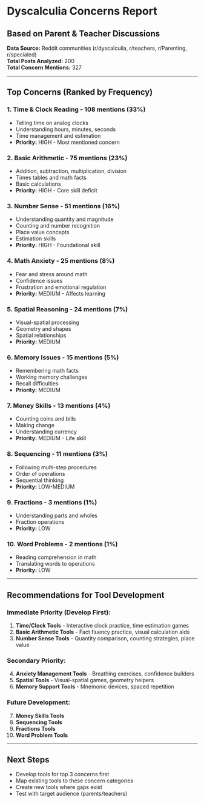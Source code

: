 # Dyscalculia Concerns Report
## Based on Parent & Teacher Discussions

**Data Source:** Reddit communities (r/dyscalculia, r/teachers, r/Parenting, r/specialed)  
**Total Posts Analyzed:** 200  
**Total Concern Mentions:** 327

---

## Top Concerns (Ranked by Frequency)

### 1. **Time & Clock Reading** - 108 mentions (33%)
   - Telling time on analog clocks
   - Understanding hours, minutes, seconds
   - Time management and estimation
   - **Priority:** HIGH - Most mentioned concern

### 2. **Basic Arithmetic** - 75 mentions (23%)
   - Addition, subtraction, multiplication, division
   - Times tables and math facts
   - Basic calculations
   - **Priority:** HIGH - Core skill deficit

### 3. **Number Sense** - 51 mentions (16%)
   - Understanding quantity and magnitude
   - Counting and number recognition
   - Place value concepts
   - Estimation skills
   - **Priority:** HIGH - Foundational skill

### 4. **Math Anxiety** - 25 mentions (8%)
   - Fear and stress around math
   - Confidence issues
   - Frustration and emotional regulation
   - **Priority:** MEDIUM - Affects learning

### 5. **Spatial Reasoning** - 24 mentions (7%)
   - Visual-spatial processing
   - Geometry and shapes
   - Spatial relationships
   - **Priority:** MEDIUM

### 6. **Memory Issues** - 15 mentions (5%)
   - Remembering math facts
   - Working memory challenges
   - Recall difficulties
   - **Priority:** MEDIUM

### 7. **Money Skills** - 13 mentions (4%)
   - Counting coins and bills
   - Making change
   - Understanding currency
   - **Priority:** MEDIUM - Life skill

### 8. **Sequencing** - 11 mentions (3%)
   - Following multi-step procedures
   - Order of operations
   - Sequential thinking
   - **Priority:** LOW-MEDIUM

### 9. **Fractions** - 3 mentions (1%)
   - Understanding parts and wholes
   - Fraction operations
   - **Priority:** LOW

### 10. **Word Problems** - 2 mentions (1%)
   - Reading comprehension in math
   - Translating words to operations
   - **Priority:** LOW

---

## Recommendations for Tool Development

### Immediate Priority (Develop First):
1. **Time/Clock Tools** - Interactive clock practice, time estimation games
2. **Basic Arithmetic Tools** - Fact fluency practice, visual calculation aids
3. **Number Sense Tools** - Quantity comparison, counting strategies, place value

### Secondary Priority:
4. **Anxiety Management Tools** - Breathing exercises, confidence builders
5. **Spatial Tools** - Visual-spatial games, geometry helpers
6. **Memory Support Tools** - Mnemonic devices, spaced repetition

### Future Development:
7. **Money Skills Tools**
8. **Sequencing Tools**
9. **Fractions Tools**
10. **Word Problem Tools**

---

## Next Steps
- Develop tools for top 3 concerns first
- Map existing tools to these concern categories
- Create new tools where gaps exist
- Test with target audience (parents/teachers)
